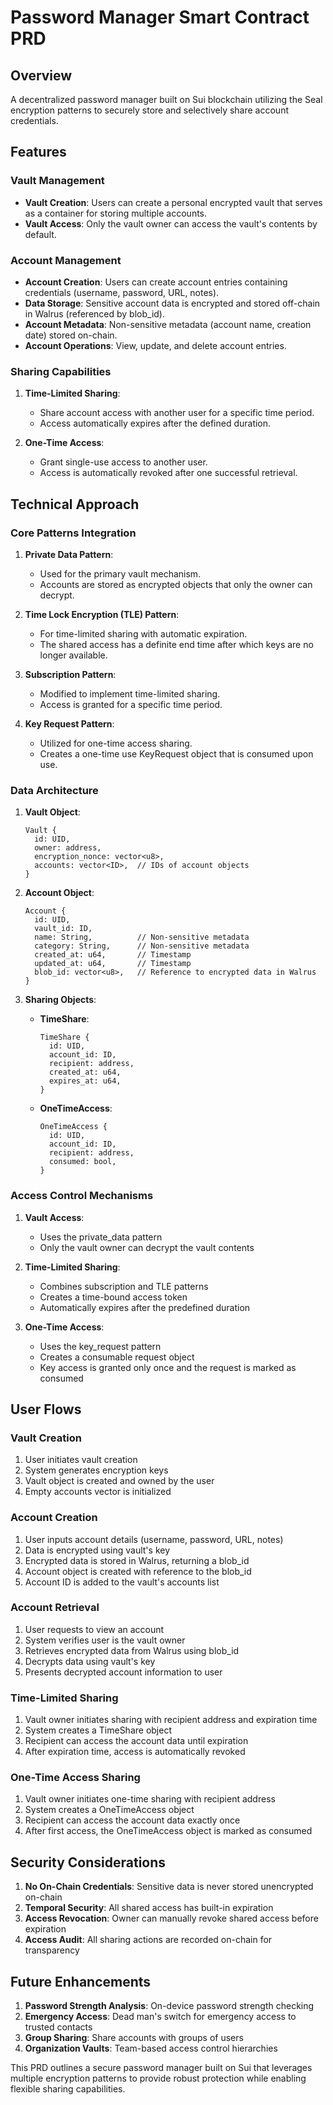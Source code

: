 # Password Manager Smart Contract PRD

## Overview

A decentralized password manager built on Sui blockchain utilizing the Seal encryption patterns to securely store and selectively share account credentials.

## Features

### Vault Management

- **Vault Creation**: Users can create a personal encrypted vault that serves as a container for storing multiple accounts.
- **Vault Access**: Only the vault owner can access the vault's contents by default.

### Account Management

- **Account Creation**: Users can create account entries containing credentials (username, password, URL, notes).
- **Data Storage**: Sensitive account data is encrypted and stored off-chain in Walrus (referenced by blob_id).
- **Account Metadata**: Non-sensitive metadata (account name, creation date) stored on-chain.
- **Account Operations**: View, update, and delete account entries.

### Sharing Capabilities

1. **Time-Limited Sharing**:

   - Share account access with another user for a specific time period.
   - Access automatically expires after the defined duration.

2. **One-Time Access**:
   - Grant single-use access to another user.
   - Access is automatically revoked after one successful retrieval.

## Technical Approach

### Core Patterns Integration

1. **Private Data Pattern**:

   - Used for the primary vault mechanism.
   - Accounts are stored as encrypted objects that only the owner can decrypt.

2. **Time Lock Encryption (TLE) Pattern**:

   - For time-limited sharing with automatic expiration.
   - The shared access has a definite end time after which keys are no longer available.

3. **Subscription Pattern**:

   - Modified to implement time-limited sharing.
   - Access is granted for a specific time period.

4. **Key Request Pattern**:
   - Utilized for one-time access sharing.
   - Creates a one-time use KeyRequest object that is consumed upon use.

### Data Architecture

1. **Vault Object**:

   ```
   Vault {
     id: UID,
     owner: address,
     encryption_nonce: vector<u8>,
     accounts: vector<ID>,  // IDs of account objects
   }
   ```

2. **Account Object**:

   ```
   Account {
     id: UID,
     vault_id: ID,
     name: String,          // Non-sensitive metadata
     category: String,      // Non-sensitive metadata
     created_at: u64,       // Timestamp
     updated_at: u64,       // Timestamp
     blob_id: vector<u8>,   // Reference to encrypted data in Walrus
   }
   ```

3. **Sharing Objects**:

   - **TimeShare**:

     ```
     TimeShare {
       id: UID,
       account_id: ID,
       recipient: address,
       created_at: u64,
       expires_at: u64,
     }
     ```

   - **OneTimeAccess**:
     ```
     OneTimeAccess {
       id: UID,
       account_id: ID,
       recipient: address,
       consumed: bool,
     }
     ```

### Access Control Mechanisms

1. **Vault Access**:

   - Uses the private_data pattern
   - Only the vault owner can decrypt the vault contents

2. **Time-Limited Sharing**:

   - Combines subscription and TLE patterns
   - Creates a time-bound access token
   - Automatically expires after the predefined duration

3. **One-Time Access**:
   - Uses the key_request pattern
   - Creates a consumable request object
   - Key access is granted only once and the request is marked as consumed

## User Flows

### Vault Creation

1. User initiates vault creation
2. System generates encryption keys
3. Vault object is created and owned by the user
4. Empty accounts vector is initialized

### Account Creation

1. User inputs account details (username, password, URL, notes)
2. Data is encrypted using vault's key
3. Encrypted data is stored in Walrus, returning a blob_id
4. Account object is created with reference to the blob_id
5. Account ID is added to the vault's accounts list

### Account Retrieval

1. User requests to view an account
2. System verifies user is the vault owner
3. Retrieves encrypted data from Walrus using blob_id
4. Decrypts data using vault's key
5. Presents decrypted account information to user

### Time-Limited Sharing

1. Vault owner initiates sharing with recipient address and expiration time
2. System creates a TimeShare object
3. Recipient can access the account data until expiration
4. After expiration time, access is automatically revoked

### One-Time Access Sharing

1. Vault owner initiates one-time sharing with recipient address
2. System creates a OneTimeAccess object
3. Recipient can access the account data exactly once
4. After first access, the OneTimeAccess object is marked as consumed

## Security Considerations

1. **No On-Chain Credentials**: Sensitive data is never stored unencrypted on-chain
2. **Temporal Security**: All shared access has built-in expiration
3. **Access Revocation**: Owner can manually revoke shared access before expiration
4. **Access Audit**: All sharing actions are recorded on-chain for transparency

## Future Enhancements

1. **Password Strength Analysis**: On-device password strength checking
2. **Emergency Access**: Dead man's switch for emergency access to trusted contacts
3. **Group Sharing**: Share accounts with groups of users
4. **Organization Vaults**: Team-based access control hierarchies

This PRD outlines a secure password manager built on Sui that leverages multiple encryption patterns to provide robust protection while enabling flexible sharing capabilities.
